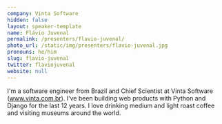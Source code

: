 ```yaml
---
company: Vinta Software
hidden: false
layout: speaker-template
name: Flávio Juvenal
permalink: /presenters/flavio-juvenal/
photo_url: /static/img/presenters/flavio-juvenal.jpg
pronouns: he/him
slug: flavio-juvenal
twitter: flaviojuvenal
website: null
---
```


I'm a software engineer from Brazil and Chief Scientist at Vinta Software (www.vinta.com.br). I’ve been building web products with Python and Django for the last 12 years. I love drinking medium and light roast coffee and visiting museums around the world.
